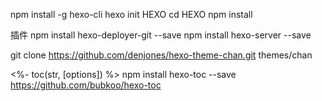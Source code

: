 npm install -g hexo-cli
hexo init HEXO 
cd HEXO
npm install 

插件
npm install hexo-deployer-git --save
npm install hexo-server --save

git clone https://github.com/denjones/hexo-theme-chan.git themes/chan
 
 <%- toc(str, [options]) %>
npm install hexo-toc --save
https://github.com/bubkoo/hexo-toc